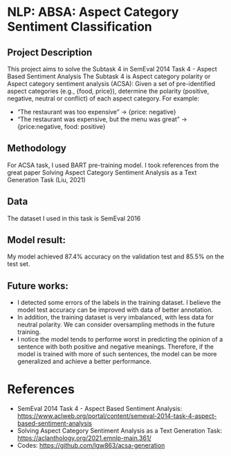 # NLP: ABSA: Aspect Category Sentiment Classification

## Project Description
This project aims to solve the Subtask 4 in SemEval 2014 Task 4 - Aspect Based Sentiment Analysis
The Subtask 4 is Aspect category polarity or Aspect category sentiment analysis (ACSA): 
Given a set of pre-identified aspect categories (e.g., {food, price}), determine the polarity (positive, negative, neutral or conflict) of each aspect category. For example:
- “The restaurant was too expensive” → {price: negative}
- “The restaurant was expensive, but the menu was great” → {price:negative, food: positive}

## Methodology 
For ACSA task, I used BART pre-training model. I took references from the great paper Solving Aspect Category Sentiment Analysis as a Text Generation Task (Liu, 2021)

## Data
The dataset I used in this task is SemEval 2016

## Model result:
My model achieved 87.4% accuracy on the validation test and 85.5% on the test set.

## Future works:
- I detected some errors of the labels in the training dataset. I believe the model test accuracy can be improved with data of better annotation. 
- In addition, the training dataset is very imbalanced, with less data for neutral polarity. We can consider oversampling methods in the future training.  
- I notice the model tends to performe worst in predicting the opinion of a sentence with both positive and negative meanings. Therefore, if the model is trained with more of such sentences,  the model can be more generalized and achieve a better performance. 

# References
- SemEval 2014 Task 4 - Aspect Based Sentiment Analysis: https://www.aclweb.org/portal/content/semeval-2014-task-4-aspect-based-sentiment-analysis
- Solving Aspect Category Sentiment Analysis as a Text Generation Task: https://aclanthology.org/2021.emnlp-main.361/
- Codes: https://github.com/lgw863/acsa-generation
